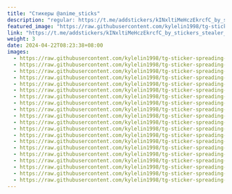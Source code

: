 ```yaml
---
title: "Стикеры @anime_sticks"
description: "regular: https://t.me/addstickers/kINxltiMeHczEkrcfC_by_stickers_stealer_bot"
featured_image: "https://raw.githubusercontent.com/kylelin1998/tg-sticker-spreading-worldwide-images/main/img/c55c7097-f2a1-489a-b5a5-3bfb0395f300.jpg"
link: "https://t.me/addstickers/kINxltiMeHczEkrcfC_by_stickers_stealer_bot"
weight: 3
date: 2024-04-22T08:23:38+08:00
images:
  - https://raw.githubusercontent.com/kylelin1998/tg-sticker-spreading-worldwide-images/main/img/c55c7097-f2a1-489a-b5a5-3bfb0395f300.jpg
  - https://raw.githubusercontent.com/kylelin1998/tg-sticker-spreading-worldwide-images/main/img/9bead657-7d2e-4fa8-b4e9-2e95185711bc.jpg
  - https://raw.githubusercontent.com/kylelin1998/tg-sticker-spreading-worldwide-images/main/img/971c654a-4458-4a81-aa6c-c263c6218bce.jpg
  - https://raw.githubusercontent.com/kylelin1998/tg-sticker-spreading-worldwide-images/main/img/5759c51e-d541-44a4-aa63-4956bf9af7bf.jpg
  - https://raw.githubusercontent.com/kylelin1998/tg-sticker-spreading-worldwide-images/main/img/014e2718-57e3-4159-b0c9-760825c35def.jpg
  - https://raw.githubusercontent.com/kylelin1998/tg-sticker-spreading-worldwide-images/main/img/1757e3fd-0fe5-443f-9944-31aed2bb320a.jpg
  - https://raw.githubusercontent.com/kylelin1998/tg-sticker-spreading-worldwide-images/main/img/2b0a1ebd-3fbc-421b-ab06-30f77d5625fc.jpg
  - https://raw.githubusercontent.com/kylelin1998/tg-sticker-spreading-worldwide-images/main/img/f635f6a4-5011-4955-acf5-928e735ad5f8.jpg
  - https://raw.githubusercontent.com/kylelin1998/tg-sticker-spreading-worldwide-images/main/img/0c06dfa5-94d2-44b2-a50d-410a135604e1.jpg
  - https://raw.githubusercontent.com/kylelin1998/tg-sticker-spreading-worldwide-images/main/img/8a8e833f-ed08-426e-a35f-5c100468604c.jpg
  - https://raw.githubusercontent.com/kylelin1998/tg-sticker-spreading-worldwide-images/main/img/8bae30b2-f9df-4c60-8766-46ea4287106e.jpg
  - https://raw.githubusercontent.com/kylelin1998/tg-sticker-spreading-worldwide-images/main/img/f9d86593-0aaa-4be8-a30c-e5f64416e2f8.jpg
  - https://raw.githubusercontent.com/kylelin1998/tg-sticker-spreading-worldwide-images/main/img/bc2fb236-6474-4246-8237-812d106dc843.jpg
  - https://raw.githubusercontent.com/kylelin1998/tg-sticker-spreading-worldwide-images/main/img/6101e3da-2b37-4fdd-a447-98e04360ce70.jpg
  - https://raw.githubusercontent.com/kylelin1998/tg-sticker-spreading-worldwide-images/main/img/224cece7-0a66-40e4-9876-7851858d236c.jpg
  - https://raw.githubusercontent.com/kylelin1998/tg-sticker-spreading-worldwide-images/main/img/8049d990-cb06-44d2-831c-86e843b00e03.jpg
  - https://raw.githubusercontent.com/kylelin1998/tg-sticker-spreading-worldwide-images/main/img/d437549a-8fb5-4338-9a56-827e8334bc76.jpg
  - https://raw.githubusercontent.com/kylelin1998/tg-sticker-spreading-worldwide-images/main/img/e42cbb7b-82d8-4062-a909-c728be605a76.jpg
  - https://raw.githubusercontent.com/kylelin1998/tg-sticker-spreading-worldwide-images/main/img/8a1b1ffc-d343-4cf7-aef3-20faa074cb4f.jpg
  - https://raw.githubusercontent.com/kylelin1998/tg-sticker-spreading-worldwide-images/main/img/cd38d364-8bf7-46f5-989e-0c8032afbd34.jpg
---
```

